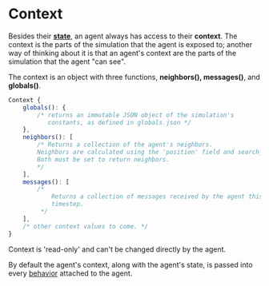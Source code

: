 # Context

Besides their [**state**](state.md), an agent always has access to their **context**. The context is the parts of the simulation that the agent is exposed to; another way of thinking about it is that an agent's context are the parts of the simulation  that the agent "can see".

The context is an object with three functions, **neighbors\(\), messages\(\)**, and **globals\(\)**.

```javascript
Context {
    globals(): {
        /* returns an immutable JSON object of the simulation's 
           constants, as defined in globals.json */
    },
    neighbors(): [
        /* Returns a collection of the agent's neighbors.
        Neighbors are calculated using the 'position' field and search_radius
        Both must be set to return neighbors.
        */
    ],
    messages(): [
        /*  
            Returns a collection of messages received by the agent this 
            timestep.
         */
    ],
    /* other context values to come. */
}
```

Context is 'read-only' and can't be changed directly by the agent. 

By default the agent's context, along with the agent's state, is passed into every [behavior](../behaviors/) attached to the agent. 

